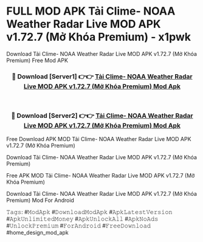 # FULL MOD APK Tải Clime- NOAA Weather Radar Live MOD APK v1.72.7 (Mở Khóa Premium) - x1pwk
Download Tải Clime- NOAA Weather Radar Live MOD APK v1.72.7 (Mở Khóa Premium) Free Mod APK

<div align="center">
<h3>🔴 Download [Server1] 👉👉 <a href="https://apk-comot.site?title=Tải_Clime-_NOAA_Weather_Radar_Live_MOD_APK_v1.72.7_(Mở_Khóa_Premium)">Tải Clime- NOAA Weather Radar Live MOD APK v1.72.7 (Mở Khóa Premium) Mod Apk</a></h3><br>

<h3>🔴 Download [Server2] 👉👉 <a href="https://apk-comot.site?title=Tải_Clime-_NOAA_Weather_Radar_Live_MOD_APK_v1.72.7_(Mở_Khóa_Premium)">Tải Clime- NOAA Weather Radar Live MOD APK v1.72.7 (Mở Khóa Premium) Mod Apk</a></h3>
</div>


Free Download APK MOD Tải Clime- NOAA Weather Radar Live MOD APK v1.72.7 (Mở Khóa Premium)

Download Tải Clime- NOAA Weather Radar Live MOD APK v1.72.7 (Mở Khóa Premium) 

Free APK MOD Tải Clime- NOAA Weather Radar Live MOD APK v1.72.7 (Mở Khóa Premium) 

Download Tải Clime- NOAA Weather Radar Live MOD APK v1.72.7 (Mở Khóa Premium) Mod For Android

𝚃𝚊𝚐𝚜: #𝙼𝚘𝚍𝙰𝚙𝚔 #𝙳𝚘𝚠𝚗𝚕𝚘𝚊𝚍𝙼𝚘𝚍𝙰𝚙𝚔 #𝙰𝚙𝚔𝙻𝚊𝚝𝚎𝚜𝚝𝚅𝚎𝚛𝚜𝚒𝚘𝚗 #𝙰𝚙𝚔𝚄𝚗𝚕𝚒𝚖𝚒𝚝𝚎𝚍𝙼𝚘𝚗𝚎𝚢 #𝙰𝚙𝚔𝚄𝚗𝚕𝚘𝚌𝚔𝙰𝚕𝚕 #𝙰𝚙𝚔𝙽𝚘𝙰𝚍𝚜 #𝚄𝚗𝚕𝚘𝚌𝚔𝙿𝚛𝚎𝚖𝚒𝚞𝚖 #𝙵𝚘𝚛𝙰𝚗𝚍𝚛𝚘𝚒𝚍 #𝙵𝚛𝚎𝚎𝙳𝚘𝚠𝚗𝚕𝚘𝚊𝚍 #home_design_mod_apk